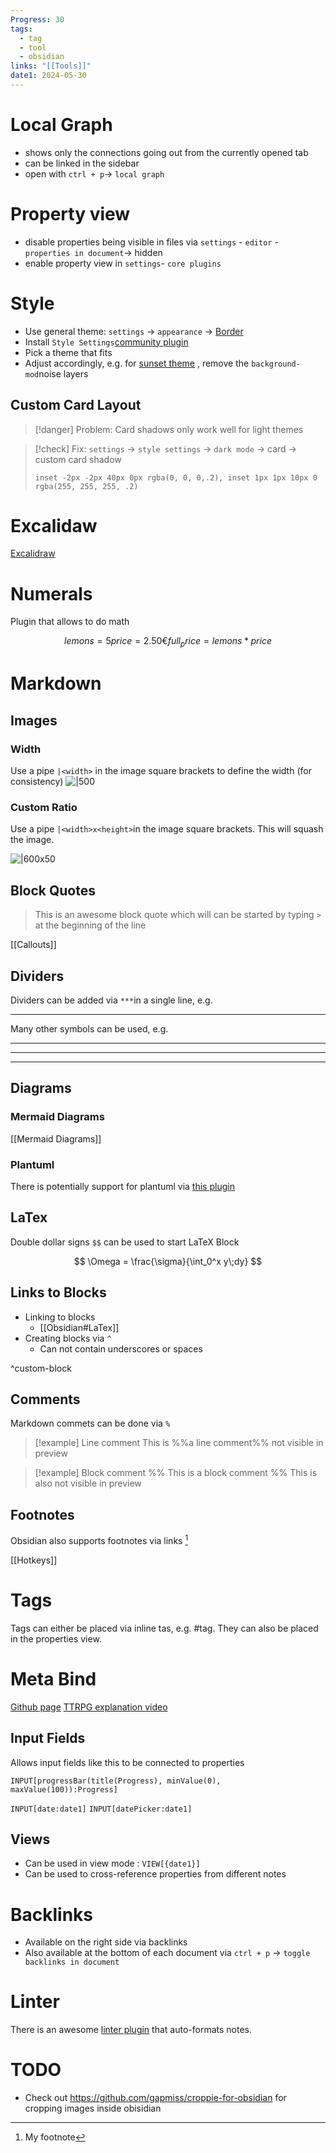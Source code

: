 ```yaml
---
Progress: 30
tags:
  - tag
  - tool
  - obsidian
links: "[[Tools]]"
date1: 2024-05-30
---
```

# Local Graph

- shows only the connections going out from the currently opened tab
- can be linked in the sidebar
- open with `ctrl + p`-> `local graph`

# Property view

- disable properties being visible in files via `settings` - `editor` - `properties in document`-> hidden
- enable property view in `settings`- `core plugins`

# Style

- Use general theme: `settings` -> `appearance` -> [Border](https://github.com/Akifyss/obsidian-border)
- Install `Style Settings`[community plugin](https://github.com/mgmeyers/obsidian-style-settings)
- Pick a theme that fits
- Adjust accordingly, e.g. for [sunset theme](https://github.com/Akifyss/obsidian-border/blob/main/presets/Sunset.json) , remove the `background-mod`noise layers

## Custom Card Layout

> [!danger] Problem: Card shadows only work well for light themes

> [!check] Fix:
> `settings` -> `style settings` -> `dark mode` -> card -> custom card shadow
>
> ```
> inset -2px -2px 40px 0px rgba(0, 0, 0,.2), inset 1px 1px 10px 0 rgba(255, 255, 255, .2) 
> ```

# Excalidaw

[Excalidraw](https://github.com/zsviczian/obsidian-excalidraw-plugin)

# Numerals

Plugin that allows to do math

```math
lemons = 5
price = 2.50€

full_price = lemons * price
```

# Markdown

## Images

### Width

Use a pipe `|<width>` in the image square brackets to define the width (for consistency)
![|500](https://picsum.photos/536/354)

### Custom Ratio

Use a pipe `|<width>x<height>`in the image square brackets. This will squash the image.

![|600x50](https://picsum.photos/536/354)

## Block Quotes

> This is an awesome block quote which will can be started by typing `>` at the beginning of the line

[[Callouts]]

## Dividers

Dividers can be added via `***`in a single line, e.g.

***

Many other symbols can be used, e.g.
- - -
___
---

## Diagrams

### Mermaid Diagrams

[[Mermaid Diagrams]]

### Plantuml

There is potentially support for plantuml via [this plugin](https://github.com/joethei/obsidian-plantuml)

## LaTex

Double dollar signs `$$` can be used to start LaTeX Block

$$
\Omega = \frac{\sigma}{\int_0^x y\;dy}
$$

## Links to Blocks

- Linking to blocks
	- [[Obsidian#LaTex]]
- Creating blocks via `^`
	- Can not contain underscores or spaces

^custom-block

## Comments

Markdown commets can be done via `%`

> [!example] Line comment
This is %%a line comment%% not visible in preview

> [!example] Block comment
> %%
> This is a block comment
> %%
> This is also not visible in preview

## Footnotes

Obsidian also supports footnotes via links [^1]

[^1]: My footnote

[[Hotkeys]]

# Tags

Tags can either be placed via inline tas, e.g. #tag.
They can also be placed in the properties view.

# Meta Bind

[Github page](https://github.com/mProjectsCode/obsidian-meta-bind-plugin)
[TTRPG explanation video](https://www.youtube.com/watch?v=iAYS0254a7I)

## Input Fields

Allows input fields like this to be connected to properties

```meta-bind
INPUT[progressBar(title(Progress), minValue(0), maxValue(100)):Progress]
```

`INPUT[date:date1]`
`INPUT[datePicker:date1]`

## Views

- Can be used in view mode : `VIEW[{date1}]`
- Can be used to cross-reference properties from different notes

# Backlinks

- Available on the right side via backlinks
- Also available at the bottom of each document via `ctrl + p` -> `toggle backlinks in document`

# Linter

There is an awesome [linter plugin](https://github.com/platers/obsidian-linter) that auto-formats notes.

# TODO

- Check out <https://github.com/gapmiss/croppie-for-obsidian> for cropping images inside obisidian
